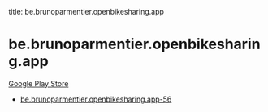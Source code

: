 title: be.brunoparmentier.openbikesharing.app
# be.brunoparmentier.openbikesharing.app


[Google Play Store](https://play.google.com/store/apps/details?id=be.brunoparmentier.openbikesharing.app)


* [be.brunoparmentier.openbikesharing.app-56](./be.brunoparmentier.openbikesharing.app-56/)